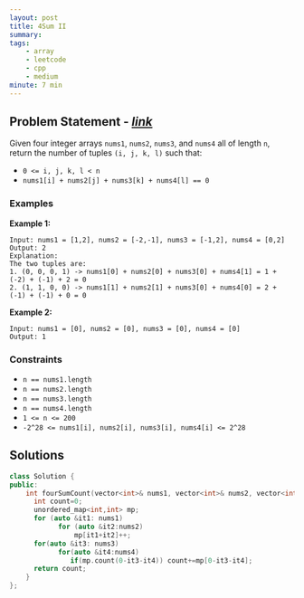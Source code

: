 ```yaml
---
layout: post
title: 4Sum II
summary:
tags:
    - array
    - leetcode
    - cpp
    - medium
minute: 7 min
---
```


## Problem Statement - [*link*](https://leetcode.com/problems/4sum-ii)  

Given four integer arrays `nums1`, `nums2`, `nums3`, and `nums4` all of length `n`, return the number of tuples `(i, j, k, l)` such that:

+ `0 <= i, j, k, l < n`
+ `nums1[i] + nums2[j] + nums3[k] + nums4[l] == 0`

### Examples

**Example 1:**  
```
Input: nums1 = [1,2], nums2 = [-2,-1], nums3 = [-1,2], nums4 = [0,2]
Output: 2
Explanation:
The two tuples are:
1. (0, 0, 0, 1) -> nums1[0] + nums2[0] + nums3[0] + nums4[1] = 1 + (-2) + (-1) + 2 = 0
2. (1, 1, 0, 0) -> nums1[1] + nums2[1] + nums3[0] + nums4[0] = 2 + (-1) + (-1) + 0 = 0
```

**Example 2:**  
```
Input: nums1 = [0], nums2 = [0], nums3 = [0], nums4 = [0]
Output: 1
```

### Constraints

+ `n == nums1.length`
+ `n == nums2.length`
+ `n == nums3.length`
+ `n == nums4.length`
+ `1 <= n <= 200`
+ `-2^28 <= nums1[i], nums2[i], nums3[i], nums4[i] <= 2^28`

## Solutions

```cpp
class Solution {
public:
    int fourSumCount(vector<int>& nums1, vector<int>& nums2, vector<int>& nums3, vector<int>& nums4) {
      int count=0;
      unordered_map<int,int> mp;
      for (auto &it1: nums1)
            for (auto &it2:nums2)
                mp[it1+it2]++; 
      for(auto &it3: nums3)
            for(auto &it4:nums4)
               if(mp.count(0-it3-it4)) count+=mp[0-it3-it4];
      return count;   
    }
};
```

